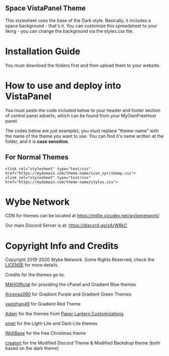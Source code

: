 ## Space VistaPanel Theme
This stylesheet uses the base of the Dark style. Basically, it includes a space background - that's it.
You can customize this spreadsheet to your liking - you can change the background via the styles.css file.

# Installation Guide
You must download the folders first and then upload them to your website. 

# How to use and deploy into VistaPanel
You must paste the code included below to your header and footer section of control panel adverts, which can be found from your MyOwnFreeHost panel.

The codes below are just examples, you must replace "theme-name" with the name of the theme you want to use.
You can find it's name written at the folder, and it is **case sensitive**.

## For Normal Themes
```
<link rel="stylesheet" type="text/css" href="https://mydomain.com/theme-name/icon_spritemap.css">
<link rel="stylesheet" type="text/css" href="https://mydomain.com/theme-name/styles.css">
```


# Wybe Network


CDN for themes can be located at https://millie.vizudev.net/wybenetwork/

Our main Discord Server is at: https://discord.gg/zArW8kC

# Copyright Info and Credits
Copyright 2019-2020 Wybe Network. Some Rights Reserved, check the [LICENSE](LICENSE.md) for more details.

Credits for the themes go to:

[MAHOfficial](https://github.com/mahofficial) for providing the cPanel and Gradient Blue themes

[Arcenas090](https://github.com/arcenas090) for Gradient Purple and Gradient Green Themes

[yagizhan49](https://github.com/yagizhan49) for Gradient Red Theme

[Adam](https://github.com/adam/) for the themes from [Paper Lantern Customizations](https://github.com/CpanelInc/Paper_Lantern_Customizations)  

[einet](https://github.com/eiinet) for the Light-Lite and Dark-Lite themes

[WoltBase](https://www.woltbase.com) for the free Christmas theme

[creatort](https://github.com/creatort) for the Modified Discord Theme & Modified Backdrop theme (both based on the dark theme)
